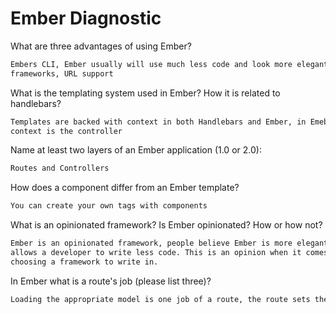 # Ember Diagnostic

What are three advantages of using Ember?

```sh
Embers CLI, Ember usually will use much less code and look more elegant than most other
frameworks, URL support
```

What is the templating system used in Ember? How it is related to
handlebars?

```sh
Templates are backed with context in both Handlebars and Ember, in Emeber the
context is the controller
```

Name at least two layers of an Ember application (1.0 or 2.0):

```sh
Routes and Controllers
```

How does a component differ from an Ember template?

```sh
You can create your own tags with components
```

What is an opinionated framework? Is Ember opinionated? How or how not?

```sh
Ember is an opinionated framework, people believe Ember is more elegant and
allows a developer to write less code. This is an opinion when it comes to
choosing a framework to write in.
```

In Ember what is a route's job (please list three)?

```sh
Loading the appropriate model is one job of a route, the route sets the return value from the model hook as the model property of the controller and routes always display the model
```
